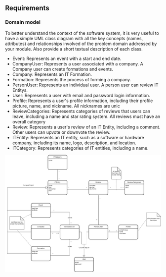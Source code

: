 
## Requirements

### Domain model

To better understand the context of the software system, it is very useful to have a simple UML class diagram with all the key concepts (names, attributes) and relationships involved of the problem domain addressed by your module. 
Also provide a short textual description of each class. 

- Event: Represents an event with a start and end date.
- CompanyUser: Represents a user associated with a company. A Company user can create formations and events.
- Company: Represents an IT Formation.
- Formation: Represents the process of forming a company.
- PersonUser: Represents an individual user. A person user can review IT Entitys.
- User: Represents a user with email and password login information.
- Profile: Represents a user's profile information, including their profile picture, name, and nickname. All nicknames are unic
- ReviewCategories: Represents categories of reviews that users can leave, including a name and star rating system. All reviews must have an overall category
- Review: Represents a user's review of an IT Entity, including a comment. Other users can upvote or downvote the review.
- ITEntity: Represents an IT entity, such as a software or hardware company, including its name, logo, description, and location.
- ITCategory: Represents categories of IT entities, including a name.

![Domain model](../images/domainModel.png)
